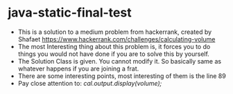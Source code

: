 # java-static-final-test

- This is a solution to a medium problem from hackerrank, created by Shafaet https://www.hackerrank.com/challenges/calculating-volume
- The most Interesting thing about this problem is, it forces you to do things you would not have done if you are to solve this by yourself.
- The Solution Class is given. You cannot modify it. So basically same as whatever happens if you are joining a frat.
- There are some interesting points, most interesting of them is the line 89
- Pay close attention to: *cal.output.display(volume);*


